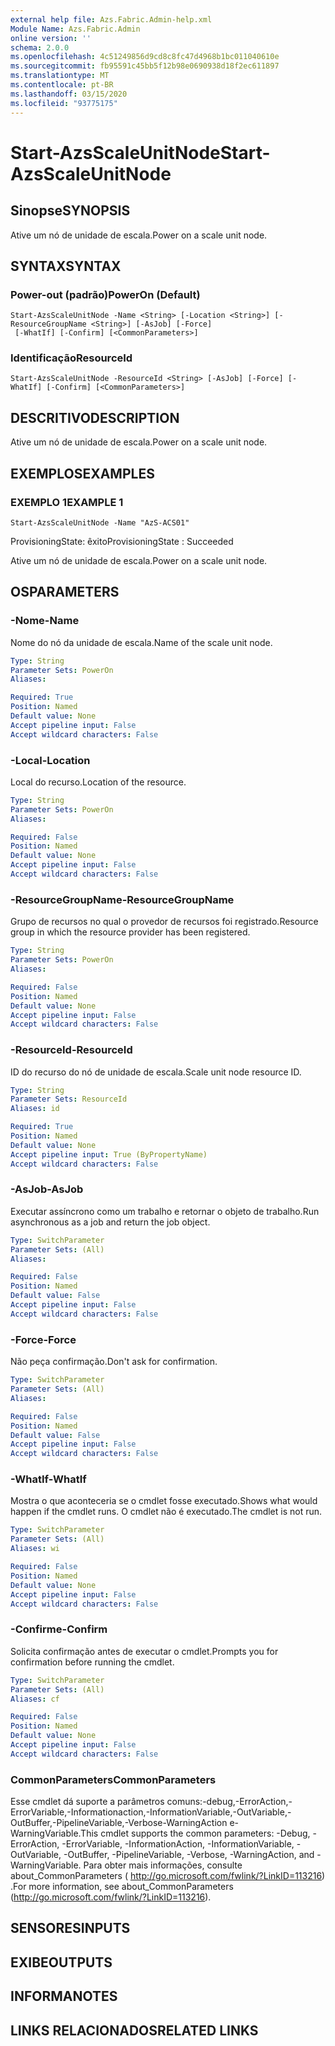 ```yaml
---
external help file: Azs.Fabric.Admin-help.xml
Module Name: Azs.Fabric.Admin
online version: ''
schema: 2.0.0
ms.openlocfilehash: 4c51249856d9cd8c8fc47d4968b1bc011040610e
ms.sourcegitcommit: fb95591c45bb5f12b98e0690938d18f2ec611897
ms.translationtype: MT
ms.contentlocale: pt-BR
ms.lasthandoff: 03/15/2020
ms.locfileid: "93775175"
---
```

# <span data-ttu-id="9a0c7-101">Start-AzsScaleUnitNode</span><span class="sxs-lookup"><span data-stu-id="9a0c7-101">Start-AzsScaleUnitNode</span></span>

## <span data-ttu-id="9a0c7-102">Sinopse</span><span class="sxs-lookup"><span data-stu-id="9a0c7-102">SYNOPSIS</span></span>
<span data-ttu-id="9a0c7-103">Ative um nó de unidade de escala.</span><span class="sxs-lookup"><span data-stu-id="9a0c7-103">Power on a scale unit node.</span></span>

## <span data-ttu-id="9a0c7-104">SYNTAX</span><span class="sxs-lookup"><span data-stu-id="9a0c7-104">SYNTAX</span></span>

### <span data-ttu-id="9a0c7-105">Power-out (padrão)</span><span class="sxs-lookup"><span data-stu-id="9a0c7-105">PowerOn (Default)</span></span>
```
Start-AzsScaleUnitNode -Name <String> [-Location <String>] [-ResourceGroupName <String>] [-AsJob] [-Force]
 [-WhatIf] [-Confirm] [<CommonParameters>]
```

### <span data-ttu-id="9a0c7-106">Identificação</span><span class="sxs-lookup"><span data-stu-id="9a0c7-106">ResourceId</span></span>
```
Start-AzsScaleUnitNode -ResourceId <String> [-AsJob] [-Force] [-WhatIf] [-Confirm] [<CommonParameters>]
```

## <span data-ttu-id="9a0c7-107">DESCRITIVO</span><span class="sxs-lookup"><span data-stu-id="9a0c7-107">DESCRIPTION</span></span>
<span data-ttu-id="9a0c7-108">Ative um nó de unidade de escala.</span><span class="sxs-lookup"><span data-stu-id="9a0c7-108">Power on a scale unit node.</span></span>

## <span data-ttu-id="9a0c7-109">EXEMPLOS</span><span class="sxs-lookup"><span data-stu-id="9a0c7-109">EXAMPLES</span></span>

### <span data-ttu-id="9a0c7-110">EXEMPLO 1</span><span class="sxs-lookup"><span data-stu-id="9a0c7-110">EXAMPLE 1</span></span>
```
Start-AzsScaleUnitNode -Name "AzS-ACS01"
```

<span data-ttu-id="9a0c7-111">ProvisioningState: êxito</span><span class="sxs-lookup"><span data-stu-id="9a0c7-111">ProvisioningState : Succeeded</span></span>

<span data-ttu-id="9a0c7-112">Ative um nó de unidade de escala.</span><span class="sxs-lookup"><span data-stu-id="9a0c7-112">Power on a scale unit node.</span></span>

## <span data-ttu-id="9a0c7-113">OS</span><span class="sxs-lookup"><span data-stu-id="9a0c7-113">PARAMETERS</span></span>

### <span data-ttu-id="9a0c7-114">-Nome</span><span class="sxs-lookup"><span data-stu-id="9a0c7-114">-Name</span></span>
<span data-ttu-id="9a0c7-115">Nome do nó da unidade de escala.</span><span class="sxs-lookup"><span data-stu-id="9a0c7-115">Name of the scale unit node.</span></span>

```yaml
Type: String
Parameter Sets: PowerOn
Aliases:

Required: True
Position: Named
Default value: None
Accept pipeline input: False
Accept wildcard characters: False
```

### <span data-ttu-id="9a0c7-116">-Local</span><span class="sxs-lookup"><span data-stu-id="9a0c7-116">-Location</span></span>
<span data-ttu-id="9a0c7-117">Local do recurso.</span><span class="sxs-lookup"><span data-stu-id="9a0c7-117">Location of the resource.</span></span>

```yaml
Type: String
Parameter Sets: PowerOn
Aliases:

Required: False
Position: Named
Default value: None
Accept pipeline input: False
Accept wildcard characters: False
```

### <span data-ttu-id="9a0c7-118">-ResourceGroupName</span><span class="sxs-lookup"><span data-stu-id="9a0c7-118">-ResourceGroupName</span></span>
<span data-ttu-id="9a0c7-119">Grupo de recursos no qual o provedor de recursos foi registrado.</span><span class="sxs-lookup"><span data-stu-id="9a0c7-119">Resource group in which the resource provider has been registered.</span></span>

```yaml
Type: String
Parameter Sets: PowerOn
Aliases:

Required: False
Position: Named
Default value: None
Accept pipeline input: False
Accept wildcard characters: False
```

### <span data-ttu-id="9a0c7-120">-ResourceId</span><span class="sxs-lookup"><span data-stu-id="9a0c7-120">-ResourceId</span></span>
<span data-ttu-id="9a0c7-121">ID do recurso do nó de unidade de escala.</span><span class="sxs-lookup"><span data-stu-id="9a0c7-121">Scale unit node resource ID.</span></span>

```yaml
Type: String
Parameter Sets: ResourceId
Aliases: id

Required: True
Position: Named
Default value: None
Accept pipeline input: True (ByPropertyName)
Accept wildcard characters: False
```

### <span data-ttu-id="9a0c7-122">-AsJob</span><span class="sxs-lookup"><span data-stu-id="9a0c7-122">-AsJob</span></span>
<span data-ttu-id="9a0c7-123">Executar assíncrono como um trabalho e retornar o objeto de trabalho.</span><span class="sxs-lookup"><span data-stu-id="9a0c7-123">Run asynchronous as a job and return the job object.</span></span>

```yaml
Type: SwitchParameter
Parameter Sets: (All)
Aliases:

Required: False
Position: Named
Default value: False
Accept pipeline input: False
Accept wildcard characters: False
```

### <span data-ttu-id="9a0c7-124">-Force</span><span class="sxs-lookup"><span data-stu-id="9a0c7-124">-Force</span></span>
<span data-ttu-id="9a0c7-125">Não peça confirmação.</span><span class="sxs-lookup"><span data-stu-id="9a0c7-125">Don't ask for confirmation.</span></span>

```yaml
Type: SwitchParameter
Parameter Sets: (All)
Aliases:

Required: False
Position: Named
Default value: False
Accept pipeline input: False
Accept wildcard characters: False
```

### <span data-ttu-id="9a0c7-126">-WhatIf</span><span class="sxs-lookup"><span data-stu-id="9a0c7-126">-WhatIf</span></span>
<span data-ttu-id="9a0c7-127">Mostra o que aconteceria se o cmdlet fosse executado.</span><span class="sxs-lookup"><span data-stu-id="9a0c7-127">Shows what would happen if the cmdlet runs.</span></span>
<span data-ttu-id="9a0c7-128">O cmdlet não é executado.</span><span class="sxs-lookup"><span data-stu-id="9a0c7-128">The cmdlet is not run.</span></span>

```yaml
Type: SwitchParameter
Parameter Sets: (All)
Aliases: wi

Required: False
Position: Named
Default value: None
Accept pipeline input: False
Accept wildcard characters: False
```

### <span data-ttu-id="9a0c7-129">-Confirme</span><span class="sxs-lookup"><span data-stu-id="9a0c7-129">-Confirm</span></span>
<span data-ttu-id="9a0c7-130">Solicita confirmação antes de executar o cmdlet.</span><span class="sxs-lookup"><span data-stu-id="9a0c7-130">Prompts you for confirmation before running the cmdlet.</span></span>

```yaml
Type: SwitchParameter
Parameter Sets: (All)
Aliases: cf

Required: False
Position: Named
Default value: None
Accept pipeline input: False
Accept wildcard characters: False
```

### <span data-ttu-id="9a0c7-131">CommonParameters</span><span class="sxs-lookup"><span data-stu-id="9a0c7-131">CommonParameters</span></span>
<span data-ttu-id="9a0c7-132">Esse cmdlet dá suporte a parâmetros comuns:-debug,-ErrorAction,-ErrorVariable,-Informationaction,-InformationVariable,-OutVariable,-OutBuffer,-PipelineVariable,-Verbose-WarningAction e-WarningVariable.</span><span class="sxs-lookup"><span data-stu-id="9a0c7-132">This cmdlet supports the common parameters: -Debug, -ErrorAction, -ErrorVariable, -InformationAction, -InformationVariable, -OutVariable, -OutBuffer, -PipelineVariable, -Verbose, -WarningAction, and -WarningVariable.</span></span> <span data-ttu-id="9a0c7-133">Para obter mais informações, consulte about_CommonParameters ( http://go.microsoft.com/fwlink/?LinkID=113216) .</span><span class="sxs-lookup"><span data-stu-id="9a0c7-133">For more information, see about_CommonParameters (http://go.microsoft.com/fwlink/?LinkID=113216).</span></span>

## <span data-ttu-id="9a0c7-134">SENSORES</span><span class="sxs-lookup"><span data-stu-id="9a0c7-134">INPUTS</span></span>

## <span data-ttu-id="9a0c7-135">EXIBE</span><span class="sxs-lookup"><span data-stu-id="9a0c7-135">OUTPUTS</span></span>

## <span data-ttu-id="9a0c7-136">INFORMA</span><span class="sxs-lookup"><span data-stu-id="9a0c7-136">NOTES</span></span>

## <span data-ttu-id="9a0c7-137">LINKS RELACIONADOS</span><span class="sxs-lookup"><span data-stu-id="9a0c7-137">RELATED LINKS</span></span>
